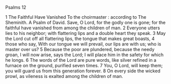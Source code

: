 Psalms 12

1	The Faithful Have Vanished To the choirmaster : according to The Sheminith. A Psalm of David. Save, O Lord, for the godly one is gone; for the faithful have vanished from among the children of man.
2	Everyone utters lies to his neighbor; with flattering lips and a double heart they speak.
3	May the Lord cut off all flattering lips, the tongue that makes great boasts,
4	those who say, With our tongue we will prevail, our lips are with us; who is master over us?
5	Because the poor are plundered, because the needy groan, I will now arise, says the Lord; I will place him in the safety for which he longs.
6	The words of the Lord are pure words, like silver refined in a furnace on the ground, purified seven times.
7	You, O Lord, will keep them; you will guard us from this generation forever.
8	On every side the wicked prowl, as vileness is exalted among the children of man.

